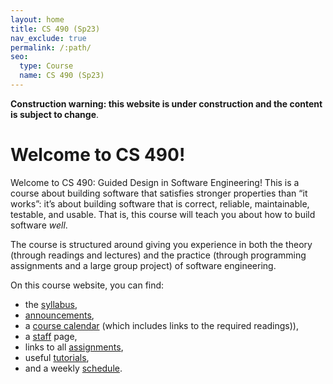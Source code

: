 ```yaml
---
layout: home
title: CS 490 (Sp23)
nav_exclude: true
permalink: /:path/
seo:
  type: Course
  name: CS 490 (Sp23)
---
```


**Construction warning: this website is under construction and the content
is subject to change**.

# Welcome to CS 490!

Welcome to CS 490: Guided Design in Software Engineering! This is a
course about building software that satisfies stronger properties than
“it works”: it’s about building software that is correct, reliable,
maintainable, testable, and usable. That is, this course will teach
you about how to build software *well*.

The course is structured around giving you experience in both the
theory (through readings and lectures) and the practice (through
programming assignments and a large group project) of software
engineering.

On this course website, you can find:
- the [syllabus](about.md),
- [announcements](announcements.md),
- a [course calendar](calendar.md) (which includes links to the required readings)),
- a [staff](staff.md) page,
- links to all [assignments](assignments.md),
- useful [tutorials](tutorials.md),
- and a weekly [schedule](schedule.md).
